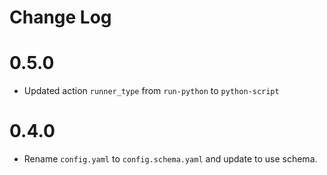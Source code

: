 # Change Log

# 0.5.0

- Updated action `runner_type` from `run-python` to `python-script`

# 0.4.0

- Rename `config.yaml` to `config.schema.yaml` and update to use schema.
